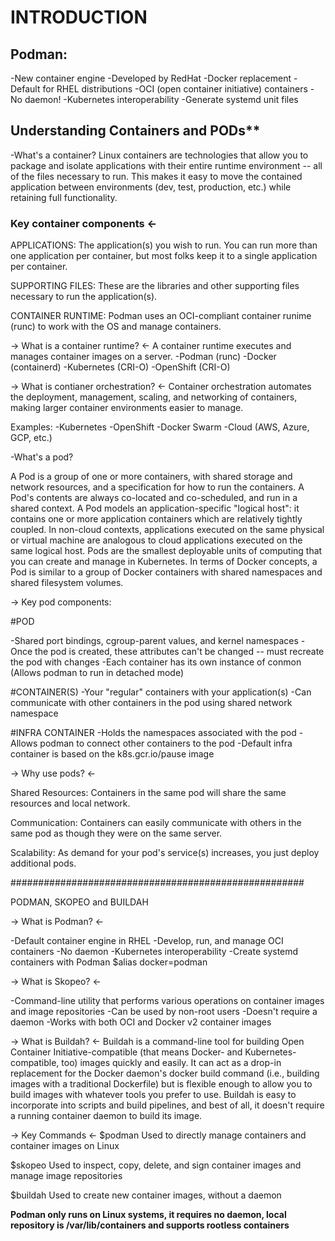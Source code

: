 # **INTRODUCTION**

## Podman:

-New container engine
-Developed by RedHat
-Docker replacement
-Default for RHEL distributions
-OCI (open container initiative) containers
-No daemon!
-Kubernetes interoperability
-Generate systemd unit files

## Understanding Containers and PODs**

-What's a container?
Linux containers are technologies that allow you to package and isolate applications with their
entire runtime environment -- all of the files necessary to run. This makes it easy to move the contained
application between environments (dev, test, production, etc.) while retaining full functionality.

### Key container components <-

APPLICATIONS:
The application(s) you wish to run. You can run more than one application per container, but most folks
keep it to a single application per container.

SUPPORTING FILES:
These are the libraries and other supporting files necessary to run the application(s).

CONTAINER RUNTIME:
Podman uses an OCI-compliant container runime (runc) to work with the OS and manage containers.

-> What is a container runtime? <-
A container runtime executes and manages container images on a server.
-Podman (runc)
-Docker (containerd)
-Kubernetes (CRI-O)
-OpenShift (CRI-O)

-> What is contianer orchestration? <-
Container orchestration automates the deployment, management, scaling, and networking of containers, making larger 
container environments easier to manage.

Examples:
-Kubernetes
-OpenShift
-Docker Swarm
-Cloud (AWS, Azure, GCP, etc.)

-What's a pod?

A Pod is a group of one or more containers, with shared storage and network resources, and a specification for how to run
the containers. A Pod's contents are always co-located and co-scheduled, and run in a shared context. A Pod models an application-specific "logical host":
it contains one or more application containers which are relatively tightly coupled. In non-cloud contexts, applications executed on the same physical or virtual
machine are analogous to cloud applications executed on the same logical host.
Pods are the smallest deployable units of computing that you can create and manage in Kubernetes.
In terms of Docker concepts, a Pod is similar to a group of Docker containers with shared namespaces and shared filesystem volumes.

-> Key pod components:

#POD

-Shared port bindings, cgroup-parent values, and kernel namespaces
-Once the pod is created, these attributes can't be changed -- must recreate the pod with changes
-Each container has its own instance of conmon (Allows podman to run in detached mode)

#CONTAINER(S)
-Your "regular" containers with your application(s)
-Can communicate with other containers in the pod using shared network namespace

#INFRA CONTAINER
-Holds the namespaces associated with the pod
-Allows podman to connect other containers to the pod
-Default infra container is based on the k8s.gcr.io/pause image

-> Why use pods? <-

Shared Resources:
Containers in the same pod will share the same resources and local network.

Communication:
Containers can easily communicate with others in the same pod as though they were on the same server.

Scalability:
As demand for your pod's service(s) increases, you just deploy additional pods.

#####################################################

PODMAN, SKOPEO and BUILDAH

-> What is Podman? <-

-Default container engine in RHEL
-Develop, run, and manage OCI containers
-No daemon
-Kubernetes interoperability
-Create systemd containers with Podman
$alias docker=podman

-> What is Skopeo? <-

-Command-line utility that performs various operations on container images and image repositories
-Can be used by non-root users
-Doesn't require a daemon
-Works with both OCI and Docker v2 container images

-> What is Buildah? <-
Buildah is a command-line tool for building Open Container Initiative-compatible (that means Docker- and Kubernetes-compatible, too)
images quickly and easily. It can act as a drop-in replacement for the Docker daemon's docker build command (i.e., building images with
a traditional Dockerfile) but is flexible enough to allow you to build images with whatever tools you prefer to use. Buildah is easy to 
incorporate into scripts and build pipelines, and best of all, it doesn't require a running container daemon to build its image.

-> Key Commands <-
$podman
Used to directly manage containers and container images on Linux

$skopeo
Used to inspect, copy, delete, and sign container images and manage image repositories

$buildah
Used to create new container images, without a daemon

**Podman only runs on Linux systems, it requires no daemon, local repository is /var/lib/containers and supports rootless containers**
